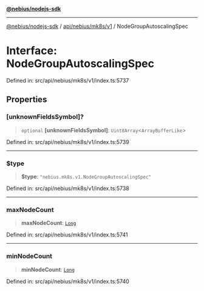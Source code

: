 [**@nebius/nodejs-sdk**](../../../../../README.md)

---

[@nebius/nodejs-sdk](../../../../../README.md) / [api/nebius/mk8s/v1](../README.md) / NodeGroupAutoscalingSpec

# Interface: NodeGroupAutoscalingSpec

Defined in: src/api/nebius/mk8s/v1/index.ts:5737

## Properties

### \[unknownFieldsSymbol\]?

> `optional` **\[unknownFieldsSymbol\]**: `Uint8Array`\<`ArrayBufferLike`\>

Defined in: src/api/nebius/mk8s/v1/index.ts:5739

---

### $type

> **$type**: `"nebius.mk8s.v1.NodeGroupAutoscalingSpec"`

Defined in: src/api/nebius/mk8s/v1/index.ts:5738

---

### maxNodeCount

> **maxNodeCount**: [`Long`](../../../../../runtime/protos/core/classes/Long.md)

Defined in: src/api/nebius/mk8s/v1/index.ts:5741

---

### minNodeCount

> **minNodeCount**: [`Long`](../../../../../runtime/protos/core/classes/Long.md)

Defined in: src/api/nebius/mk8s/v1/index.ts:5740
